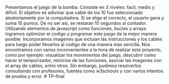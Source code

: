 Presentamos el juego de la bomba. Consiste en 3 niveles: facil, medio y dificil. El objetivo es adivinar que cable de los 10 fue seleccionado aleatoriamente por la computadora. Si se elige el correcto, el usuario gana y suma 10 puntos. De no ser asi, se restaran 10 segundos al contador. Utilizando elementos de javascript como funciones, bucles y arrays logramos optimizar el codigo y programar este juego de la mejor manera posible. Incorporamos imagenes que incluian las instrucciones y los cables para luego poder llevarlos al codigo de una manera mas sencilla. 
  Nos encontramos con varios inconvenientes a la hora de realizar este proyecto, como por ejemplo: visualizar los movimientos del juego, descubrir como hacer el temporizador, reinicios de las funciones, asociar las imagenes con el array de cables, entre otros. Sin embargo, pudimos resolverlos consultando con profesores, fuentes como w3schools y con varios intentos de prueba y error. # TP-final
